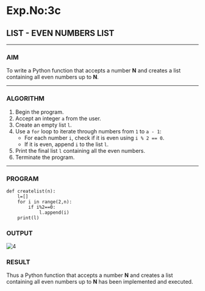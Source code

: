 # Exp.No:3c
## LIST - EVEN NUMBERS LIST

---

### AIM  
To write a Python function that accepts a number **N** and creates a list containing all even numbers up to **N**.

---

### ALGORITHM

1. Begin the program.  
2. Accept an integer `a` from the user.  
3. Create an empty list `l`.  
4. Use a `for` loop to iterate through numbers from `1` to `a - 1`:  
   - For each number `i`, check if it is even using `i % 2 == 0`.  
   - If it is even, append `i` to the list `l`.  
5. Print the final list `l` containing all the even numbers.  
6. Terminate the program.

---

### PROGRAM

```
def createlist(n):
    l=[]
    for i in range(2,n):
        if i%2==0:
            l.append(i)
    print(l)
```

### OUTPUT
![4](https://github.com/user-attachments/assets/9eba292d-ca69-4910-a822-2ecaed16b7e2)

### RESULT
Thus a Python function that accepts a number **N** and creates a list containing all even numbers up to **N** has been implemented and executed.

